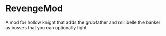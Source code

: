 # RevengeMod
A mod for hollow knight that adds the grubfather and millibelle the banker as bosses that you can optionally fight
